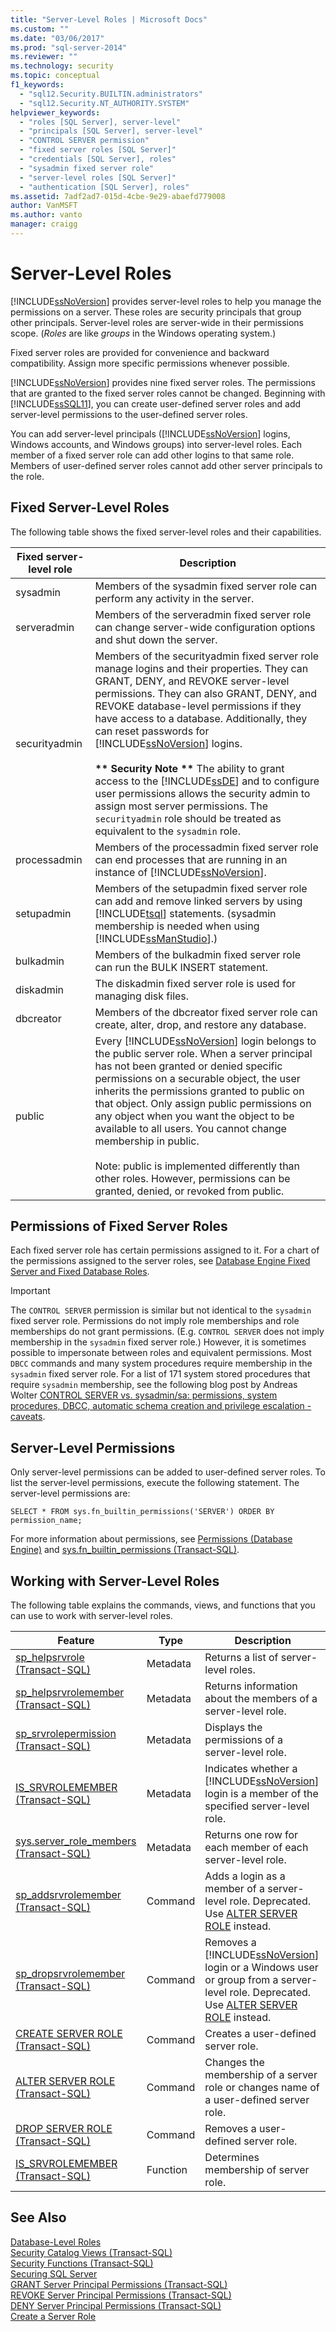 ```yaml
---
title: "Server-Level Roles | Microsoft Docs"
ms.custom: ""
ms.date: "03/06/2017"
ms.prod: "sql-server-2014"
ms.reviewer: ""
ms.technology: security
ms.topic: conceptual
f1_keywords: 
  - "sql12.Security.BUILTIN.administrators"
  - "sql12.Security.NT_AUTHORITY.SYSTEM"
helpviewer_keywords: 
  - "roles [SQL Server], server-level"
  - "principals [SQL Server], server-level"
  - "CONTROL SERVER permission"
  - "fixed server roles [SQL Server]"
  - "credentials [SQL Server], roles"
  - "sysadmin fixed server role"
  - "server-level roles [SQL Server]"
  - "authentication [SQL Server], roles"
ms.assetid: 7adf2ad7-015d-4cbe-9e29-abaefd779008
author: VanMSFT
ms.author: vanto
manager: craigg
---
```

# Server-Level Roles
  [!INCLUDE[ssNoVersion](../../../includes/ssnoversion-md.md)] provides server-level roles to help you manage the permissions on a server. These roles are security principals that group other principals. Server-level roles are server-wide in their permissions scope. (*Roles* are like *groups* in the Windows operating system.)  
  
 Fixed server roles are provided for convenience and backward compatibility. Assign more specific permissions whenever possible.  
  
 [!INCLUDE[ssNoVersion](../../../includes/ssnoversion-md.md)] provides nine fixed server roles. The permissions that are granted to the fixed server roles cannot be changed. Beginning with [!INCLUDE[ssSQL11](../../../includes/sssql11-md.md)], you can create user-defined server roles and add server-level permissions to the user-defined server roles.  
  
 You can add server-level principals ([!INCLUDE[ssNoVersion](../../../includes/ssnoversion-md.md)] logins, Windows accounts, and Windows groups) into server-level roles. Each member of a fixed server role can add other logins to that same role. Members of user-defined server roles cannot add other server principals to the role.  
  
## Fixed Server-Level Roles  
 The following table shows the fixed server-level roles and their capabilities.  
  
|Fixed server-level role|Description|  
|------------------------------|-----------------|  
|sysadmin|Members of the sysadmin fixed server role can perform any activity in the server.|  
|serveradmin|Members of the serveradmin fixed server role can change server-wide configuration options and shut down the server.|  
|securityadmin|Members of the securityadmin fixed server role manage logins and their properties. They can GRANT, DENY, and REVOKE server-level permissions. They can also GRANT, DENY, and REVOKE database-level permissions if they have access to a database. Additionally, they can reset passwords for [!INCLUDE[ssNoVersion](../../../includes/ssnoversion-md.md)] logins.<br /><br /> **\*\* Security Note \*\*** The ability to grant access to the [!INCLUDE[ssDE](../../../includes/ssde-md.md)] and to configure user permissions allows the security admin to assign most server permissions. The `securityadmin` role should be treated as equivalent to the `sysadmin` role.|  
|processadmin|Members of the processadmin fixed server role can end processes that are running in an instance of [!INCLUDE[ssNoVersion](../../../includes/ssnoversion-md.md)].|  
|setupadmin|Members of the setupadmin fixed server role can add and remove linked servers by using [!INCLUDE[tsql](../../../includes/tsql-md.md)] statements. (sysadmin membership is needed when using [!INCLUDE[ssManStudio](../../../includes/ssmanstudio-md.md)].)|  
|bulkadmin|Members of the bulkadmin fixed server role can run the BULK INSERT statement.|  
|diskadmin|The diskadmin fixed server role is used for managing disk files.|  
|dbcreator|Members of the dbcreator fixed server role can create, alter, drop, and restore any database.|  
|public|Every [!INCLUDE[ssNoVersion](../../../includes/ssnoversion-md.md)] login belongs to the public server role. When a server principal has not been granted or denied specific permissions on a securable object, the user inherits the permissions granted to public on that object. Only assign public permissions on any object when you want the object to be available to all users. You cannot change membership in public.<br /><br /> Note: public is implemented differently than other roles. However, permissions can be granted, denied, or revoked from public.|  
  
## Permissions of Fixed Server Roles  
 Each fixed server role has certain permissions assigned to it. For a chart of the permissions assigned to the server roles, see [Database Engine Fixed Server and Fixed Database Roles](https://social.technet.microsoft.com/wiki/contents/articles/2024.database-engine-fixed-server-and-fixed-database-roles.aspx).  
  
> [!IMPORTANT]  
>  The `CONTROL SERVER` permission is similar but not identical to the `sysadmin` fixed server role. Permissions do not imply role memberships and role memberships do not grant permissions. (E.g. `CONTROL SERVER` does not imply membership in the `sysadmin` fixed server role.) However, it is sometimes possible to impersonate between roles and equivalent permissions. Most `DBCC` commands and many system procedures require membership in the `sysadmin` fixed server role. For a list of 171 system stored procedures that require `sysadmin` membership, see the following blog post by Andreas Wolter [CONTROL SERVER vs. sysadmin/sa: permissions, system procedures, DBCC, automatic schema creation and privilege escalation - caveats](http://www.insidesql.org/blogs/andreaswolter/2013/08/control-server-vs-sysadmin-sa-permissions-privilege-escalation-caveats).  
  
## Server-Level Permissions  
 Only server-level permissions can be added to user-defined server roles. To list the server-level permissions, execute the following statement. The server-level permissions are:  
  
```tsql  
SELECT * FROM sys.fn_builtin_permissions('SERVER') ORDER BY permission_name;  
```  
  
 For more information about permissions, see [Permissions &#40;Database Engine&#41;](../permissions-database-engine.md) and [sys.fn_builtin_permissions &#40;Transact-SQL&#41;](/sql/relational-databases/system-functions/sys-fn-builtin-permissions-transact-sql).  
  
## Working with Server-Level Roles  
 The following table explains the commands, views, and functions that you can use to work with server-level roles.  
  
|Feature|Type|Description|  
|-------------|----------|-----------------|  
|[sp_helpsrvrole &#40;Transact-SQL&#41;](/sql/relational-databases/system-stored-procedures/sp-helpsrvrole-transact-sql)|Metadata|Returns a list of server-level roles.|  
|[sp_helpsrvrolemember &#40;Transact-SQL&#41;](/sql/relational-databases/system-stored-procedures/sp-helpsrvrolemember-transact-sql)|Metadata|Returns information about the members of a server-level role.|  
|[sp_srvrolepermission &#40;Transact-SQL&#41;](/sql/relational-databases/system-stored-procedures/sp-srvrolepermission-transact-sql)|Metadata|Displays the permissions of a server-level role.|  
|[IS_SRVROLEMEMBER &#40;Transact-SQL&#41;](/sql/t-sql/functions/is-srvrolemember-transact-sql)|Metadata|Indicates whether a [!INCLUDE[ssNoVersion](../../../includes/ssnoversion-md.md)] login is a member of the specified server-level role.|  
|[sys.server_role_members &#40;Transact-SQL&#41;](/sql/relational-databases/system-catalog-views/sys-server-role-members-transact-sql)|Metadata|Returns one row for each member of each server-level role.|  
|[sp_addsrvrolemember &#40;Transact-SQL&#41;](/sql/relational-databases/system-stored-procedures/sp-addsrvrolemember-transact-sql)|Command|Adds a login as a member of a server-level role. Deprecated. Use [ALTER SERVER ROLE](/sql/t-sql/statements/alter-server-role-transact-sql) instead.|  
|[sp_dropsrvrolemember &#40;Transact-SQL&#41;](/sql/relational-databases/system-stored-procedures/sp-dropsrvrolemember-transact-sql)|Command|Removes a [!INCLUDE[ssNoVersion](../../../includes/ssnoversion-md.md)] login or a Windows user or group from a server-level role. Deprecated. Use [ALTER SERVER ROLE](/sql/t-sql/statements/alter-server-role-transact-sql) instead.|  
|[CREATE SERVER ROLE &#40;Transact-SQL&#41;](/sql/t-sql/statements/create-server-role-transact-sql)|Command|Creates a user-defined server role.|  
|[ALTER SERVER ROLE &#40;Transact-SQL&#41;](/sql/t-sql/statements/alter-server-role-transact-sql)|Command|Changes the membership of a server role or changes name of a user-defined server role.|  
|[DROP SERVER ROLE &#40;Transact-SQL&#41;](/sql/t-sql/statements/drop-server-role-transact-sql)|Command|Removes a user-defined server role.|  
|[IS_SRVROLEMEMBER &#40;Transact-SQL&#41;](/sql/t-sql/functions/is-srvrolemember-transact-sql)|Function|Determines membership of server role.|  
  
## See Also  
 [Database-Level Roles](../authentication-access/database-level-roles.md)   
 [Security Catalog Views &#40;Transact-SQL&#41;](/sql/relational-databases/system-catalog-views/security-catalog-views-transact-sql)   
 [Security Functions &#40;Transact-SQL&#41;](/sql/t-sql/functions/security-functions-transact-sql)   
 [Securing SQL Server](../securing-sql-server.md)   
 [GRANT Server Principal Permissions &#40;Transact-SQL&#41;](/sql/t-sql/statements/grant-server-principal-permissions-transact-sql)   
 [REVOKE Server Principal Permissions &#40;Transact-SQL&#41;](/sql/t-sql/statements/revoke-server-principal-permissions-transact-sql)   
 [DENY Server Principal Permissions &#40;Transact-SQL&#41;](/sql/t-sql/statements/deny-server-principal-permissions-transact-sql)   
 [Create a Server Role](../authentication-access/create-a-server-role.md)  
  
  
